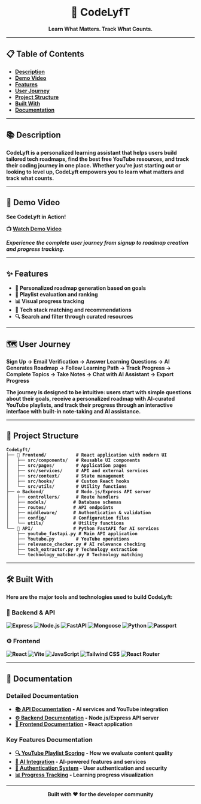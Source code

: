<div align="center">

<h1><b>🚀 CodeLyfT <b> </h1>
<p><strong>Learn What Matters. Track What Counts.</strong></p>

</div>

---

## 📋 Table of Contents

- [Description](#-description)
- [Demo Video](#-demo-video)
- [Features](#-features)
- [User Journey](#-user-journey)
- [Project Structure](#-project-structure)
- [Built With](#️-built-with)
- [Documentation](#-documentation)

---

## 📚 Description

**CodeLyft** is a personalized learning assistant that helps users build tailored tech roadmaps, find the best free YouTube resources, and track their coding journey in one place. Whether you're just starting out or looking to level up, CodeLyft empowers you to learn what matters and track what counts.

---

## 🎥 Demo Video

**See CodeLyft in Action!** 

📺 **[Watch Demo Video](https://drive.google.com/file/d/1m1uGgoE6_uZXkjDoqN0O5qMGf1DhCag_/view?usp=sharing)**

*Experience the complete user journey from signup to roadmap creation and progress tracking.*

---

## ✨ Features

- 🎯 Personalized roadmap generation based on goals
- 🎥 Playlist evaluation and ranking
- 📊 Visual progress tracking
- 🧠 Tech stack matching and recommendations
- 🔍 Search and filter through curated resources

---

## 🗺️ User Journey

**Sign Up → Email Verification → Answer Learning Questions → AI Generates Roadmap → Follow Learning Path → Track Progress → Complete Topics → Take Notes → Chat with AI Assistant → Export Progress**

The journey is designed to be intuitive: users start with simple questions about their goals, receive a personalized roadmap with AI-curated YouTube playlists, and track their progress through an interactive interface with built-in note-taking and AI assistance.

---

## 📁 Project Structure

```
CodeLyft/
├── 🎨 Frontend/           # React application with modern UI
│   ├── src/components/   # Reusable UI components
│   ├── src/pages/        # Application pages
│   ├── src/services/     # API and external services
│   ├── src/context/      # State management
│   ├── src/hooks/        # Custom React hooks
│   └── src/utils/        # Utility functions
├── ⚙️ Backend/            # Node.js/Express API server
│   ├── controllers/      # Route handlers
│   ├── models/          # Database schemas
│   ├── routes/          # API endpoints
│   ├── middleware/      # Authentication & validation
│   ├── config/          # Configuration files
│   └── utils/           # Utility functions
└── 🤖 API/               # Python FastAPI for AI services
    ├── youtube_fastapi.py # Main API application
    ├── Youtube.py        # YouTube operations
    ├── relevance_checker.py # AI relevance checking
    ├── tech_extractor.py # Technology extraction
    └── technology_matcher.py # Technology matching
```

---

## 🛠️ Built With

Here are the major tools and technologies used to build CodeLyft:

### 🧩 Backend & API
![Express](https://img.shields.io/badge/Express-000000.svg?style=flat&logo=Express&logoColor=white)
![Node.js](https://img.shields.io/badge/Node.js-339933.svg?style=flat&logo=nodedotjs&logoColor=white)
![FastAPI](https://img.shields.io/badge/FastAPI-009688.svg?style=flat&logo=FastAPI&logoColor=white)
![Mongoose](https://img.shields.io/badge/Mongoose-F04D35.svg?style=flat&logo=Mongoose&logoColor=white)
![Python](https://img.shields.io/badge/Python-3776AB.svg?style=flat&logo=Python&logoColor=white)
![Passport](https://img.shields.io/badge/Passport-34E27A.svg?style=flat&logo=Passport&logoColor=white)

### ⚙️ Frontend
![React](https://img.shields.io/badge/React-61DAFB.svg?style=flat&logo=React&logoColor=black)
![Vite](https://img.shields.io/badge/Vite-646CFF.svg?style=flat&logo=Vite&logoColor=white)
![JavaScript](https://img.shields.io/badge/JavaScript-F7DF1E.svg?style=flat&logo=JavaScript&logoColor=black)
![Tailwind CSS](https://img.shields.io/badge/Tailwind_CSS-38B2AC.svg?style=flat&logo=tailwind-css&logoColor=white)
![React Router](https://img.shields.io/badge/React_Router-CA4245.svg?style=flat&logo=react-router&logoColor=white)

---

## 📖 Documentation

### **Detailed Documentation**
- [📚 API Documentation](./API/README.md) - AI services and YouTube integration
- [⚙️ Backend Documentation](./Backend/README.md) - Node.js/Express API server
- [🎨 Frontend Documentation](./Frontend/README.md) - React application

### **Key Features Documentation**
- [🔍 YouTube Playlist Scoring](./API/README.md#-key-scoring-thresholds) - How we evaluate content quality
- [🤖 AI Integration](./API/README.md#-ai-services) - AI-powered features and services
- [🔐 Authentication System](./Backend/README.md#-authentication--security) - User authentication and security
- [📊 Progress Tracking](./Frontend/README.md#-interactive-roadmaps) - Learning progress visualization

---

<div align="center">

**Built with ❤️ for the developer community**

</div>


